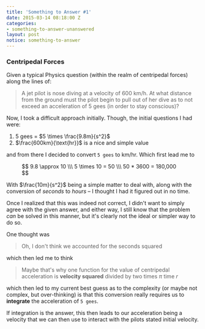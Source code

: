 ```yaml
---
title: 'Something to Answer #1'
date: 2015-03-14 08:18:00 Z
categories:
- something-to-answer-unanswered
layout: post
notice: something-to-answer
---
```


### Centripedal Forces

Given a typical Physics question (within the realm of centripedal forces)
along the lines of:

> A jet pilot is nose diving at a velocity of 600 km/h. At what distance
> from the ground must the pilot begin to pull out of her dive as to not
> exceed an acceleration of 5 gees (in order to stay conscious)?

Now, I took a difficult approach initially. Though, the initial questions
I had were:

1. 5 gees = $5 \times \frac{9.8m}{s^2}$
2. $\frac{600km}{\text{hr}}$ is a nice and simple value

and from there I decided to convert `5 gees` to km/hr. Which first lead me
to

<figure>
$$
  9.8 \approx 10 \\\
  5 \times 10 = 50 \\\
  50 * 3600 = 180,000
$$
</figure>

With $\frac{10m}{s^2}$ being a simple matter to deal with, along with
the conversion of *seconds* to *hours* – I thought I had it figured out in
no time.

Once I realized that this was indeed not correct, I didn't want to simply
agree with the given answer, and either way, I still know that the problem
*can* be solved in this manner, but it's clearly not the ideal or simpler
way to do so.

One thought was

> Oh, I don't think we accounted for the seconds squared

which then led me to think

> Maybe that's why one function for the value of centripedal acceleration is
> **velocity squared** divided by two times $\pi$ time $r$

which then led to my current best guess as to the complexity (or maybe not
complex, but over-thinking) is that this conversion really requires us to
**integrate** the acceleration of `5 gees`.

If integration is the answer, this then leads to our acceleration being a
velocity that we can then use to interact with the pilots stated initial
velocity.
